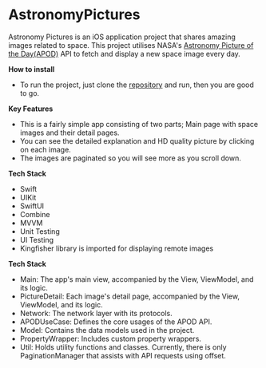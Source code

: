 # AstronomyPictures

Astronomy Pictures is an iOS application project that shares amazing images related to space.
This project utilises NASA's [Astronomy Picture of the Day(APOD)](https://api.nasa.gov/) API to fetch and display a new space image every day.


**How to install**

- To run the project, just clone the [repository](https://github.com/vanjang/AstronomyPictures.git) and run, then you are good to go.


**Key Features**

- This is a fairly simple app consisting of two parts; Main page with space images and their detail pages.
- You can see the detailed explanation and HD quality picture by clicking on each image.
- The images are paginated so you will see more as you scroll down.


**Tech Stack**

- Swift
- UIKit
- SwiftUI
- Combine
- MVVM
- Unit Testing
- UI Testing
- Kingfisher library is imported for displaying remote images


**Tech Stack**

- Main: The app's main view, accompanied by the View, ViewModel, and its logic.
- PictureDetail: Each image's detail page, accompanied by the View, ViewModel, and its logic.
- Network: The network layer with its protocols.
- APODUseCase: Defines the core usages of the APOD API.
- Model: Contains the data models used in the project.
- PropertyWrapper: Includes custom property wrappers.
- Util: Holds utility functions and classes. Currently, there is only PaginationManager that assists with API requests using offset.
 
